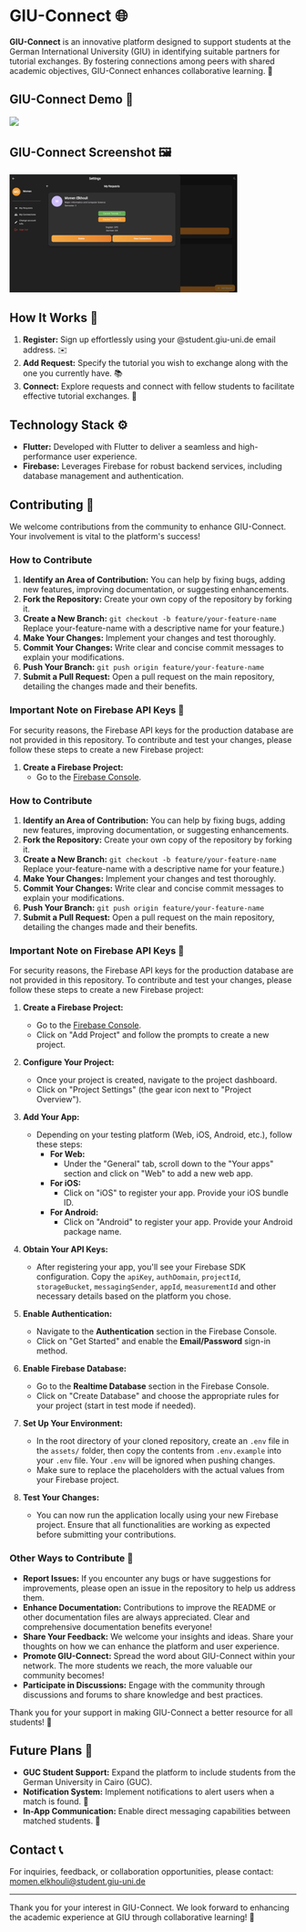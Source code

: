 # GIU-Connect 🌐

**GIU-Connect** is an innovative platform designed to support students at the German International University (GIU) in identifying suitable partners for tutorial exchanges. By fostering connections among peers with shared academic objectives, GIU-Connect enhances collaborative learning. 🤝

## GIU-Connect Demo 🎥

![](https://github.com/AlyAbdelmoneim/Group_Changing_Website/blob/master/media/GIU-Connect-Demo.gif)

## GIU-Connect Screenshot 🖼️

<img src="./media/GIU-Connect-Screenshot.png" width="400" alt="GIU-Connect Screenshot"/>

## How It Works 🔄

1. **Register:** Sign up effortlessly using your @student.giu-uni.de email address. ✉️
2. **Add Request:** Specify the tutorial you wish to exchange along with the one you currently have. 📚
3. **Connect:** Explore requests and connect with fellow students to facilitate effective tutorial exchanges. 🌟

## Technology Stack ⚙️

- **Flutter:** Developed with Flutter to deliver a seamless and high-performance user experience.
- **Firebase:** Leverages Firebase for robust backend services, including database management and authentication.
## Contributing 🤝

We welcome contributions from the community to enhance GIU-Connect. Your involvement is vital to the platform's success!

### How to Contribute

1. **Identify an Area of Contribution:** You can help by fixing bugs, adding new features, improving documentation, or suggesting enhancements.
2. **Fork the Repository:** Create your own copy of the repository by forking it.
3. **Create a New Branch:** 
   ```git checkout -b feature/your-feature-name``` Replace your-feature-name with a descriptive name for your feature.)
4. **Make Your Changes:** Implement your changes and test thoroughly.
5. **Commit Your Changes:** Write clear and concise commit messages to explain your modifications.
6. **Push Your Branch:** ```git push origin feature/your-feature-name```
7. **Submit a Pull Request:** Open a pull request on the main repository, detailing the changes made and their benefits.

### Important Note on Firebase API Keys 🔑

For security reasons, the Firebase API keys for the production database are not provided in this repository. To contribute and test your changes, please follow these steps to create a new Firebase project:

1. **Create a Firebase Project:**
   - Go to the [Firebase Console](https://console.firebase.google.com/).
### How to Contribute

1. **Identify an Area of Contribution:** You can help by fixing bugs, adding new features, improving documentation, or suggesting enhancements.
2. **Fork the Repository:** Create your own copy of the repository by forking it.
3. **Create a New Branch:** 
   ```git checkout -b feature/your-feature-name``` Replace your-feature-name with a descriptive name for your feature.)
4. **Make Your Changes:** Implement your changes and test thoroughly.
5. **Commit Your Changes:** Write clear and concise commit messages to explain your modifications.
6. **Push Your Branch:** ```git push origin feature/your-feature-name```
7. **Submit a Pull Request:** Open a pull request on the main repository, detailing the changes made and their benefits.

### Important Note on Firebase API Keys 🔑

For security reasons, the Firebase API keys for the production database are not provided in this repository. To contribute and test your changes, please follow these steps to create a new Firebase project:

1. **Create a Firebase Project:**
   - Go to the [Firebase Console](https://console.firebase.google.com/).
   - Click on "Add Project" and follow the prompts to create a new project.

2. **Configure Your Project:**
   - Once your project is created, navigate to the project dashboard.
   - Click on "Project Settings" (the gear icon next to "Project Overview").

3. **Add Your App:**
   - Depending on your testing platform (Web, iOS, Android, etc.), follow these steps:
     - **For Web:**
       - Under the "General" tab, scroll down to the "Your apps" section and click on "Web" to add a new web app.
     - **For iOS:**
       - Click on "iOS" to register your app. Provide your iOS bundle ID.
     - **For Android:**
       - Click on "Android" to register your app. Provide your Android package name.

4. **Obtain Your API Keys:**
   - After registering your app, you'll see your Firebase SDK configuration. Copy the `apiKey`, `authDomain`, `projectId`, `storageBucket`, `messagingSender`, `appId`, `measurementId` and other necessary details based on the platform you chose.

5. **Enable Authentication:**
   - Navigate to the **Authentication** section in the Firebase Console.
   - Click on "Get Started" and enable the **Email/Password** sign-in method.

6. **Enable Firebase Database:**
   - Go to the **Realtime Database** section in the Firebase Console.
   - Click on "Create Database" and choose the appropriate rules for your project (start in test mode if needed).

7. **Set Up Your Environment:**
   - In the root directory of your cloned repository, create an `.env` file in the `assets/` folder, then copy the contents from `.env.example` into your `.env` file. Your `.env` will be ignored when pushing changes.
   - Make sure to replace the placeholders with the actual values from your Firebase project.

8. **Test Your Changes:**
   - You can now run the application locally using your new Firebase project. Ensure that all functionalities are working as expected before submitting your contributions.
   
### Other Ways to Contribute 🤝

- **Report Issues:** If you encounter any bugs or have suggestions for improvements, please open an issue in the repository to help us address them.
- **Enhance Documentation:** Contributions to improve the README or other documentation files are always appreciated. Clear and comprehensive documentation benefits everyone!
- **Share Your Feedback:** We welcome your insights and ideas. Share your thoughts on how we can enhance the platform and user experience.
- **Promote GIU-Connect:** Spread the word about GIU-Connect within your network. The more students we reach, the more valuable our community becomes!
- **Participate in Discussions:** Engage with the community through discussions and forums to share knowledge and best practices.

Thank you for your support in making GIU-Connect a better resource for all students! 🌟

## Future Plans 🚀

- **GUC Student Support:** Expand the platform to include students from the German University in Cairo (GUC).
- **Notification System:** Implement notifications to alert users when a match is found. 🔔
- **In-App Communication:** Enable direct messaging capabilities between matched students. 💬

## Contact 📞

For inquiries, feedback, or collaboration opportunities, please contact:  
[momen.elkhouli@student.giu-uni.de](mailto:momen.elkhouli@student.giu-uni.de)

---

Thank you for your interest in GIU-Connect. We look forward to enhancing the academic experience at GIU through collaborative learning! 🎉
